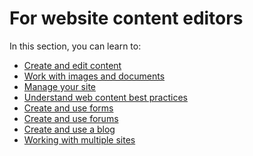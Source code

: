 <!--
title: Website content editors
pagenumber: 3
-->

# For website content editors

In this section, you can learn to:

* [Create and edit content](creating-and-editing-content)
* [Work with images and documents](working-with-images-and-documents)
* [Manage your site](managing-your-site)
* [Understand web content best practices](web-content-best-practises)
* [Create and use forms](forms)
* [Create and use forums](forums)
* [Create and use a blog](blogs)
* [Working with multiple sites](working-with-multiple-sites)
